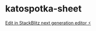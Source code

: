 # katospotka-sheet

[Edit in StackBlitz next generation editor ⚡️](https://stackblitz.com/~/github.com/pawel-wyszomirski/katospotka-sheet)